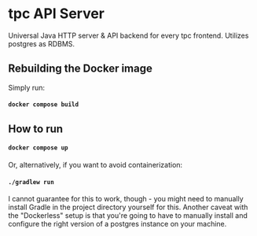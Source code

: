 # tpc API Server

Universal Java HTTP server & API backend for every tpc frontend.
Utilizes postgres as RDBMS.

## Rebuilding the Docker image

Simply run:

#### `docker compose build`

## How to run

#### `docker compose up`

Or, alternatively, if you want to avoid containerization:

#### `./gradlew run`

I cannot guarantee for this to work, though - you might need to manually install Gradle in the project directory yourself for this.
Another caveat with the "Dockerless" setup is that you're going to have to manually install and configure the right version of a postgres instance on your machine.
